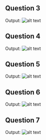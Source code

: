 ## Question 3

Output: 
![alt text][logo3]

[logo3]: https://user-images.githubusercontent.com/55252513/76352454-0a508400-634a-11ea-8de6-1df189fdb8db.PNG "Output 3"

## Question 4

Output: 
![alt text][logo4]

[logo4]: https://user-images.githubusercontent.com/55252513/76352455-0ae91a80-634a-11ea-8b4e-154e9a73c2b8.PNG "Output 4"

## Question 5

Output: 
![alt text][logo5]

[logo5]: https://user-images.githubusercontent.com/55252513/76352457-0b81b100-634a-11ea-8293-3277c5b9397c.PNG "Output 5"

## Question 6

Output: 
![alt text][logo6]

[logo6]: https://user-images.githubusercontent.com/55252513/76352458-0b81b100-634a-11ea-9271-0d4713556c89.PNG "Output 6"

## Question 7

Output: 
![alt text][logo7]

[logo7]: https://user-images.githubusercontent.com/55252513/76352451-0886c080-634a-11ea-8ffe-aec618fcac44.PNG "Output 7"
